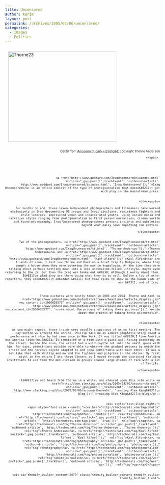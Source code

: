 ```yaml
---
title: Uncensored
author: Kerim
layout: post
permalink: /archives/2005/03/06/uncensored/
categories:
  - Images
  - Politics
---
```

<a href="http://www.goddard.com/IraqUncensored/t23.html" onclick="_gaq.push(['_trackEvent', 'outbound-article', 'http://www.goddard.com/IraqUncensored/t23.html', '']);" ><img src="http://test.oxus.net/images/thorne23.jpg" height="295" width="352" border="0" hspace="10" vspace="10" alt="Thorne23" /></a>

<div style="text-align:right;">
  <span style="font-size:x-small;">Detail from <a href="http://www.goddard.com/IraqUncensored/t23.html" onclick="_gaq.push(['_trackEvent', 'outbound-article', 'http://www.goddard.com/IraqUncensored/t23.html', 'Amusement park &#8211; Baghdad']);" >Amusement park &#8211; Baghdad</a>, copyright Thorne Anderson 
  
  
    </span> 
    
    
    
    
    
      <a href="http://www.goddard.com/IraqUncensored/iuindex.html" onclick="_gaq.push(['_trackEvent', 'outbound-article', 'http://www.goddard.com/IraqUncensored/iuindex.html', 'Iraq Uncensored']);" >Iraq Uncensored</a> is an online exhibit of the type of photojournalism that doesn&#8217;t get much play in the mainstream press:
    
    
    <blockquote>
      
        For months on end, these seven independent photographers and filmmakers have worked exclusively in Iraq documenting US troops and Iraqi civilians, resistance fighters and child laborers, imprisoned women and incarcerated youths. Using varied media and narrative styles ranging from photojournalism to first person narratives, cinema verite and found photography, Iraq Uncensored photographers present insights and subtleties beyond what daily news reporting can provide.
      
    </blockquote>
    
    
      Two of the photographers, <a href="http://www.goddard.com/IraqUncensored/tt.html" onclick="_gaq.push(['_trackEvent', 'outbound-article', 'http://www.goddard.com/IraqUncensored/tt.html', 'Thorne Anderson']);" >Thorne Anderson</a> and <a href="http://www.goddard.com/IraqUncensored/kt.html" onclick="_gaq.push(['_trackEvent', 'outbound-article', 'http://www.goddard.com/IraqUncensored/kt.html', 'Kael Alford']);" >Kael Alford</a> are friends of mine. I last saw Thorne and Kael on a brief trip to Bulgaria, where they bought a house when they were covering the war in Yugoslavia. At the time they were talking about perhaps settling down into a less adrenaline-filled lifestyle, maybe even returning to the US, but then the Iraq war broke out &#8230; Although I worry about them, I&#8217;m glad they are there doing what they do so well. Unlike a lot of other reporters, they aren&#8217;t embedded &#8211; but take risks to show us the human side of war &#8211; and of Iraq.
    
    
    
      These pictures were mostly taken in 2003 and 2004. Thorne and Kael <a href="http://www.pdnonline.com/photodistrictnews/headlines/article_display.jsp?vnu_content_id=1000620577" onclick="_gaq.push(['_trackEvent', 'outbound-article', 'http://www.pdnonline.com/photodistrictnews/headlines/article_display.jsp?vnu_content_id=1000620577', 'wrote about the process of taking these pictures']);" >wrote about the process of taking these pictures</a>.
    
    
    <blockquote>
      
        As you might expect, those inside were usually suspicious of us on first meeting. The day before we entered the shrine, Phillip told me an almost prophetic story about a performance art show he had seen once in New York. It was titled &#8220;I love America and America loves me.&#8221; It consisted of a room with a glass wall facing passersby on the street. Inside the room, the artist had a wild coyote let into the small space with him. For days, pedestrians outside were able to observe the gradual process by which the artist and the nervous coyote adapted to and grew comfortable with each other. It was a lot like that with Phillip and me and the fighters and pilgrims in the shrine. My first night in the shrine I ate three dinners as I moved through the courtyard fielding invitations to eat from the men circled in groups around large plates of rice with a bit of lentils.
      
    </blockquote>
    
    
      (I&#8217;ve not heard from Thorne in a while, and chanced upon this site while <a href="http://www.alexking.org/blog/2005/03/06/around-the-web/" onclick="_gaq.push(['_trackEvent', 'outbound-article', 'http://www.alexking.org/blog/2005/03/06/around-the-web/', 'reading Alex King&#8217;s blog']);" >reading Alex King&#8217;s blog</a>.)
    
    
    <div style="text-align:right;">
      <span style="font-size:x-small;">{<a href="http://technorati.com/tag/photos" onclick="_gaq.push(['_trackEvent', 'outbound-article', 'http://technorati.com/tag/photos', 'photos']);"  rel="tag">photos</a>, <a href="http://technorati.com/tag/iraq" onclick="_gaq.push(['_trackEvent', 'outbound-article', 'http://technorati.com/tag/iraq', 'iraq']);"  rel="tag">iraq</a>, <a href="http://technorati.com/tag/Thorne Anderson" onclick="_gaq.push(['_trackEvent', 'outbound-article', 'http://technorati.com/tag/Thorne Anderson', 'Thorne Anderson']);"  rel="tag">Thorne Anderson</a>, <a href="http://technorati.com/tag/Kael Alford" onclick="_gaq.push(['_trackEvent', 'outbound-article', 'http://technorati.com/tag/Kael Alford', 'Kael Alford']);"  rel="tag">Kael Alford</a>, <a href="http://technorati.com/tag/photography" onclick="_gaq.push(['_trackEvent', 'outbound-article', 'http://technorati.com/tag/photography', 'photography']);"  rel="tag">photography</a>, <a href="http://technorati.com/tag/photojournalism" onclick="_gaq.push(['_trackEvent', 'outbound-article', 'http://technorati.com/tag/photojournalism', 'photojournalism']);"  rel="tag">photojournalism</a>, <a href="http://technorati.com/tag/war" onclick="_gaq.push(['_trackEvent', 'outbound-article', 'http://technorati.com/tag/war', 'war']);"  rel="tag">war</a>}</span>
    
    
    <div id="themify_builder_content-2079" class="themify_builder_content themify_builder themify_builder_front">
    
    
   